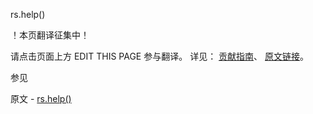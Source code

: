  rs.help()

 ！本页翻译征集中！

请点击页面上方 EDIT THIS PAGE 参与翻译。
详见：
[贡献指南]( https://github.com/whaleal/MongoDB-Manual-zh/blob/master/CONTRIBUTING.md )、
[原文链接](  https://docs.mongodb.com/manual/reference/method/rs.help/  )。

 参见

原文 - [rs.help()]( https://docs.mongodb.com/manual/reference/method/rs.help/ )

